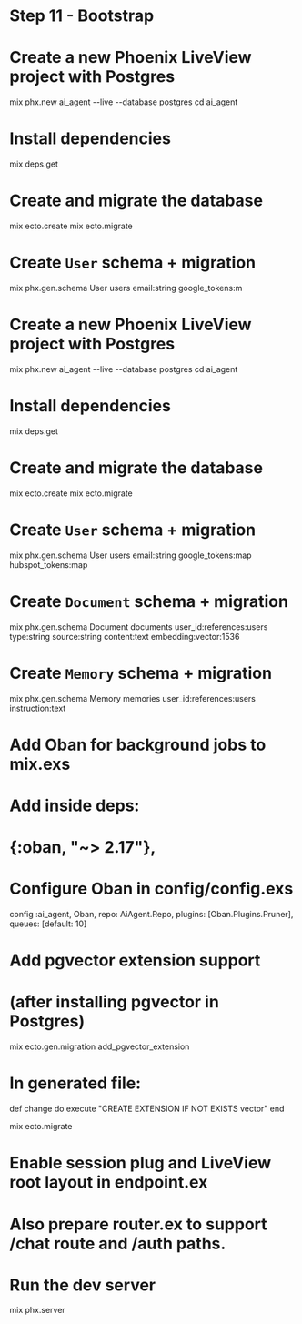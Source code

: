 # Step 11 - Bootstrap

# Create a new Phoenix LiveView project with Postgres
mix phx.new ai_agent --live --database postgres
cd ai_agent

# Install dependencies
mix deps.get

# Create and migrate the database
mix ecto.create
mix ecto.migrate

# Create `User` schema + migration
mix phx.gen.schema User users email:string google_tokens:m

# Create a new Phoenix LiveView project with Postgres
mix phx.new ai_agent --live --database postgres
cd ai_agent

# Install dependencies
mix deps.get

# Create and migrate the database
mix ecto.create
mix ecto.migrate

# Create `User` schema + migration
mix phx.gen.schema User users email:string google_tokens:map hubspot_tokens:map

# Create `Document` schema + migration
mix phx.gen.schema Document documents user_id:references:users type:string source:string content:text embedding:vector:1536

# Create `Memory` schema + migration
mix phx.gen.schema Memory memories user_id:references:users instruction:text

# Add Oban for background jobs to mix.exs
# Add inside deps:
# {:oban, "~> 2.17"},

# Configure Oban in config/config.exs
config :ai_agent, Oban,
  repo: AiAgent.Repo,
  plugins: [Oban.Plugins.Pruner],
  queues: [default: 10]

# Add pgvector extension support
# (after installing pgvector in Postgres)
mix ecto.gen.migration add_pgvector_extension
# In generated file:
def change do
  execute "CREATE EXTENSION IF NOT EXISTS vector"
end

mix ecto.migrate

# Enable session plug and LiveView root layout in endpoint.ex
# Also prepare router.ex to support /chat route and /auth paths.

# Run the dev server
mix phx.server